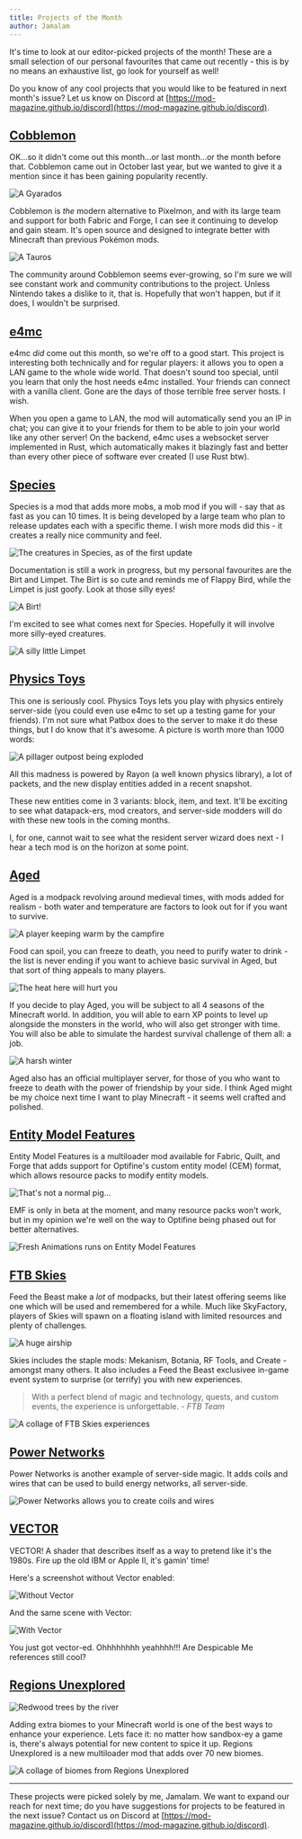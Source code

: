 ```yaml
---
title: Projects of the Month
author: Jamalam
---
```


It's time to look at our editor-picked projects of the month! These are a small
selection of our personal favourites that came out recently - this is by
no means an exhaustive list, go look for yourself as well!

Do you know of any cool projects that you would like to be featured in next month's issue? Let us know on Discord at [https://mod-magazine.github.io/discord](https://mod-magazine.github.io/discord).

## [Cobblemon](https://modrinth.com/mod/cobblemon)

OK...so it didn't come out this month...or last month...or the month before
that. Cobblemon came out in October last year, but we wanted to give it a
mention since it has been gaining popularity recently.

![A Gyarados](./assets/cobblemon-gyarados.png)

Cobblemon is _the_ modern alternative to Pixelmon, and with its large team and support for both Fabric and Forge, I can see it continuing to develop and gain steam. It's open source and designed to integrate better with Minecraft than previous Pokémon mods.

![A Tauros](./assets/cobblemon-tauros.png)

The community around Cobblemon seems ever-growing, so I'm sure we will see constant work and community contributions to the project. Unless Nintendo takes a dislike to it, that is. Hopefully that won't happen, but if it does, I wouldn't be surprised.

## [e4mc](https://modrinth.com/mod/e4mc)

e4mc _did_ come out this month, so we're off to a good start. This project is
interesting both technically and for regular players: it allows you to open a
LAN game to the whole wide world. That doesn't sound too special, until you learn that
only the host needs e4mc installed. Your friends can connect with a vanilla
client. Gone are the days of those terrible free server hosts. I wish.

When you open a game to LAN, the mod will automatically send you an IP in chat;
you can give it to your friends for them to be able to join your world like any other server!
On the backend, e4mc uses a websocket server implemented in Rust, which automatically makes it
blazingly fast and better than every other piece of software ever created (I use
Rust btw).

## [Species](https://modrinth.com/mod/species)

Species is a mod that adds more mobs, a mob mod if you will - say that as fast as you can 10 times. It is being developed by a large team who plan to release updates each with a specific theme. I wish more mods did this - it creates a really nice community and feel.

![The creatures in Species, as of the first update](./assets/species-creatures.png)

Documentation is still a work in progress, but my personal favourites are the Birt and Limpet. The Birt is so cute and reminds me of Flappy Bird, while the Limpet is just goofy. Look at those silly eyes!

![A Birt!](./assets/species-birt.png)

I'm excited to see what comes next for Species. Hopefully it will involve more silly-eyed creatures.

![A silly little Limpet](./assets/species-limpet.png)

## [Physics Toys](https://modrinth.com/mod/physics-toys)

This one is seriously cool. Physics Toys lets you play with physics entirely server-side (you could even use e4mc to set up a testing game for your friends). I'm not sure what Patbox does to the server
to make it do these things, but I do know that it's awesome. A picture is worth more than 1000 words:

![A pillager outpost being exploded](./assets/physics-toys.png)

All this madness is powered by Rayon (a well known physics library), a lot of packets, and the new display entities added in a recent snapshot.

These new entities come in 3 variants: block, item, and text. It'll be exciting to see what datapack-ers, mod creators, and server-side modders will do with these new tools in the coming months.

I, for one, cannot wait to see what the resident server wizard does next - I hear a tech mod is on the horizon at some point.

## [Aged](https://modrinth.com/modpack/aged)

Aged is a modpack revolving around medieval times, with mods added for realism - both water and temperature are factors to look out for if you want to survive.

![A player keeping warm by the campfire](./assets/aged-campfire.png)

Food can spoil, you can freeze to death, you need to purify water to drink - the list is never ending if you want to achieve basic survival in Aged, but that sort of thing appeals to many players.

![The heat here will hurt you](./assets/aged-nether.png)

If you decide to play Aged, you will be subject to all 4 seasons of the Minecraft world. In addition, you will able to earn XP points to level up alongside the monsters in the world, who will also get stronger with time. You will also be able to simulate the hardest survival challenge of them all: a job.

![A harsh winter](./assets/aged-winter.png)

Aged also has an official multiplayer server, for those of you who want to freeze to death with the power of friendship by your side. I think Aged might be my choice next time I want to play Minecraft - it seems well crafted and polished.

## [Entity Model Features](https://modrinth.com/mod/entity-model-features)

Entity Model Features is a multiloader mod available for Fabric, Quilt, and Forge that adds support for Optifine's custom entity model (CEM) format, which allows resource packs to modify entity models.

![That's not a normal pig...](./assets/entity-model-features-pig.png)

EMF is only in beta at the moment, and many resource packs won't work, but in my opinion we're well on the way to Optifine being phased out for better alternatives.

![Fresh Animations runs on Entity Model Features](./assets/entity-model-features-fresh-animations.png)

## [FTB Skies](https://www.feed-the-beast.com/modpacks/103-ftb-skies)

Feed the Beast make a _lot_ of modpacks, but their latest offering seems like one which will be used and remembered for a while. Much like SkyFactory, players of Skies will spawn on a floating island with limited resources and plenty of challenges.

![A huge airship](./assets/ftb-skies-airship.png)

Skies includes the staple mods: Mekanism, Botania, RF Tools, and Create - amongst many others. It also includes a Feed the Beast exclusivee in-game event system to surprise (or terrify) you with new experiences.

> With a perfect blend of magic and technology, quests, and custom events, the experience is unforgettable. _- FTB Team_

![A collage of FTB Skies experiences](./assets/ftb-skies-collage.png)

## [Power Networks](https://modrinth.com/mod/power-networks)

Power Networks is another example of server-side magic. It adds coils and wires that can be used to build energy networks, all server-side.

![Power Networks allows you to create coils and wires](./assets/power-networks.png)

## [VECTOR](https://modrinth.com/shader/vector)

VECTOR! A shader that describes itself as a way to pretend like it's the 1980s. Fire up the old IBM or Apple II, it's gamin' time!

Here's a screenshot without Vector enabled:

![Without Vector](./assets/VECTOR-normal.png)

And the same scene with Vector:

![With Vector](./assets/VECTOR-vector.png)

You just got vector-ed. Ohhhhhhhh yeahhhh!!! Are Despicable Me references still cool?

## [Regions Unexplored](https://modrinth.com/mod/regions-unexplored)

![Redwood trees by the river](./assets/regions-unexplored-1.png)

Adding extra biomes to your Minecraft world is one of the best ways to enhance your experience. Lets face it: no matter how sandbox-ey a game is, there's always potential for new content to spice it up. Regions Unexplored is a new multiloader mod that adds over 70 new biomes.

![A collage of biomes from Regions Unexplored](./assets/regions-unexplored-2.png)

---

These projects were picked solely by me, Jamalam. We want to expand our reach for next time; do you have suggestions for projects to be featured in the next issue? Contact us on Discord at [https://mod-magazine.github.io/discord](https://mod-magazine.github.io/discord).
